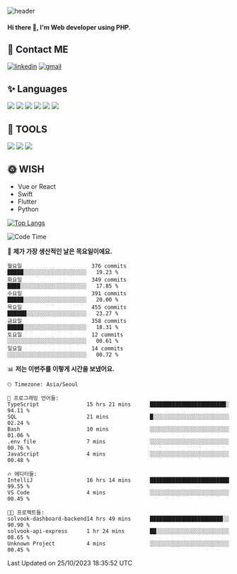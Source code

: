 ![header](https://capsule-render.vercel.app/api?type=waving&color=auto&height=300&section=header&text=Elin&fontSize=90&animation=twinkling)

#### Hi there 👋, I'm <b>Web developer</b> using PHP. ####

<!--
- 🔭 I’m currently working on Uniwill
- 🌱 I’m currently learning Vue or React or Python.
-->

<!---#### I am PHP developer --->

## 💌 Contact ME ###
[<img src='https://img.shields.io/badge/-EunjiKo-%230A66C2?style=flat-square&logo=LinkedIn&logoColor=white' alt='linkedin'>](https://www.linkedin.com/in/https://www.linkedin.com/in/eunji-ko-00a907164//)  [<img src='https://img.shields.io/badge/-einee214%40gmail.com-%23EA4335?style=flat-square&logo=Gmail&logoColor=white' alt='gmail'>](einee214@gmail.com)  


## ✨ Languages
<img src='https://img.shields.io/badge/-PHP-%23777BB4?style=for-the-badge&logo=PHP&logoColor=white'> <img src='https://img.shields.io/badge/-Laravel-%23FF2D20?style=for-the-badge&logo=Laravel&logoColor=white'> <img src='https://img.shields.io/badge/Jquery-%230769AD?style=for-the-badge&logo=Jquery&logoColor=white'> <img src='https://img.shields.io/badge/CSS3-%231572B6?style=for-the-badge&logo=CSS3&logoColor=white'> <img src='https://img.shields.io/badge/Bootstrap-%237952B3?style=for-the-badge&logo=Bootstrap&logoColor=white' > <img src='https://img.shields.io/badge/MySQL-%234479A1?style=for-the-badge&logo=MySQL&logoColor=white' >

## 🌷 TOOLS
<img src='https://img.shields.io/badge/PHPSTORM-%23000000?style=for-the-badge&logo=PhpStorm&logoColor=white' > <img src='https://img.shields.io/badge/GitLab-%23FCA121?style=for-the-badge&logo=GitLab&logoColor=white' > <img src='https://img.shields.io/badge/GitHub-%23181717?style=for-the-badge&logo=GitHub&logoColor=white'>


## 🌞 WISH
- Vue or React
- Swift
- Flutter
- Python


[![Top Langs](https://github-readme-stats.vercel.app/api/top-langs/?username=ein214&layout=compact)](https://github.com/anuraghazra/github-readme-stats)

<!--START_SECTION:waka-->
![Code Time](http://img.shields.io/badge/Code%20Time-2%2C998%20hrs%2029%20mins-blue)

📅 **제가 가장 생산적인 날은 목요일이에요.** 

```text
월요일                      376 commits         █████░░░░░░░░░░░░░░░░░░░░   19.23 % 
화요일                      349 commits         ████░░░░░░░░░░░░░░░░░░░░░   17.85 % 
수요일                      391 commits         █████░░░░░░░░░░░░░░░░░░░░   20.00 % 
목요일                      455 commits         ██████░░░░░░░░░░░░░░░░░░░   23.27 % 
금요일                      358 commits         █████░░░░░░░░░░░░░░░░░░░░   18.31 % 
토요일                      12 commits          ░░░░░░░░░░░░░░░░░░░░░░░░░   00.61 % 
일요일                      14 commits          ░░░░░░░░░░░░░░░░░░░░░░░░░   00.72 % 
```


📊 **저는 이번주를 이렇게 시간을 보냈어요.** 

```text
🕑︎ Timezone: Asia/Seoul

💬 프로그래밍 언어들: 
TypeScript               15 hrs 21 mins      ████████████████████████░   94.11 % 
SQL                      21 mins             █░░░░░░░░░░░░░░░░░░░░░░░░   02.24 % 
Bash                     10 mins             ░░░░░░░░░░░░░░░░░░░░░░░░░   01.06 % 
.env file                7 mins              ░░░░░░░░░░░░░░░░░░░░░░░░░   00.76 % 
JavaScript               4 mins              ░░░░░░░░░░░░░░░░░░░░░░░░░   00.48 % 

🔥 에디터들: 
IntelliJ                 16 hrs 14 mins      █████████████████████████   99.55 % 
VS Code                  4 mins              ░░░░░░░░░░░░░░░░░░░░░░░░░   00.45 % 

🐱‍💻 프로젝트들: 
solvook-dashboard-backend14 hrs 49 mins      ███████████████████████░░   90.90 % 
solvook-api-express      1 hr 24 mins        ██░░░░░░░░░░░░░░░░░░░░░░░   08.65 % 
Unknown Project          4 mins              ░░░░░░░░░░░░░░░░░░░░░░░░░   00.45 % 
```


 Last Updated on 25/10/2023 18:35:52 UTC
<!--END_SECTION:waka-->

<!---![GitHub stats](https://github-readme-stats.vercel.app/api?username=ein214&show_icons=true&theme=dracula)  --->



